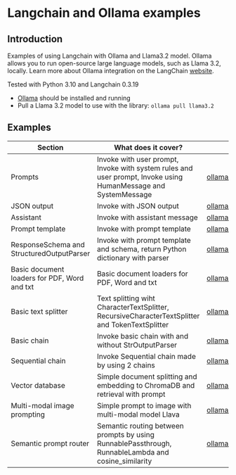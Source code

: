 # Langchain and Ollama examples

## Introduction

Examples of using Langchain with Ollama and Llama3.2 model.
Ollama allows you to run open-source large language models, such as Llama 3.2, locally.
Learn more about Ollama integration on the LangChain [website](https://python.langchain.com/docs/integrations/chat/ollama/).

Tested with Python 3.10 and Langchain 0.3.19

* [Ollama](https://ollama.com/download) should be installed and running
* Pull a Llama 3.2 model to use with the library: `ollama pull llama3.2`





## Examples
| **Section**                                  | **What does it cover?**                                                                                        | **Code**                                                             |
|----------------------------------------------|----------------------------------------------------------------------------------------------------------------|----------------------------------------------------------------------|
| Prompts                                      | Invoke with user prompt, Invoke with system rules and user prompt, Invoke using HumanMessage and SystemMessage | [ollama_prompts.py](ollama_prompts.py)                               |
| JSON output                                  | Invoke with JSON output                                                                                        | [ollama_json.py](ollama_json.py)                                     |
| Assistant                                    | Invoke with assistant message                                                                                  | [ollama_assistant.py](ollama_assistant.py)                           |
| Prompt template                              | Invoke with prompt template                                                                                    | [ollama_prompt_template.py](ollama_prompt_template.py)               |
| ResponseSchema and StructuredOutputParser    | Invoke with prompt template and schema, return Python dictionary with parser                                   | [ollama_output_parser.py](ollama_output_parser.py)                   |
| Basic document loaders for PDF, Word and txt | Basic document loaders for PDF, Word and txt                                                                   | [ollama_document_loader_basic.py](ollama_document_loader_basic.py)   |
| Basic text splitter                          | Text splitting wiht CharacterTextSplitter, RecursiveCharacterTextSplitter and TokenTextSplitter                | [ollama_text_splitter_basic.py](ollama_text_splitter_basic.py)       |
| Basic chain                                  | Invoke basic chain with and without StrOutputParser                                                            | [ollama_chain_basic.py](ollama_chain_basic.py)                       |
| Sequential chain                             | Invoke Sequential chain made by using 2 chains                                                                 | [ollama_basic_sequential_chain.py](ollama_basic_sequential_chain.py) |
| Vector database                              | Simple document splitting and embedding to ChromaDB and retrieval with prompt                                  | [ollama_chromadb_basic.py](ollama_chromadb_basic.py)                 |
| Multi-modal image prompting                  | Simple prompt to image with multi-modal model Llava                                                            | [ollama_vision_llava_basic.py](ollama_vision_llava_basic.py)         |
| Semantic prompt router                       | Semantic routing between prompts by using RunnablePassthrough, RunnableLambda and cosine_similarity            | [ollama_semantic_prompt_router.py](ollama_semantic_prompt_router.py) |